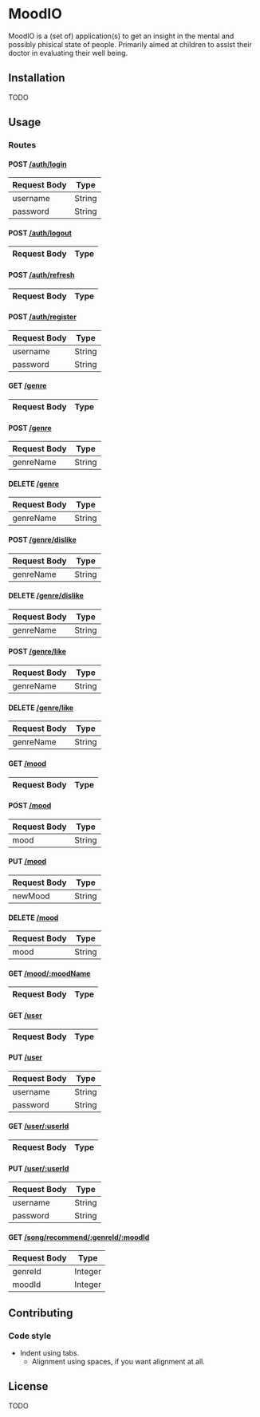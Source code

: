 # MoodIO
MoodIO is a (set of) application(s) to get an insight in the mental and
possibly phisical state of people. Primarily aimed at children to assist their
doctor in evaluating their well being.

## Installation
TODO

## Usage
### Routes
#### POST [/auth/login](https://mood-io.herokuapp.com/auth/login)
Request Body | Type
--- | ---
username | String
password | String

#### POST [/auth/logout](https://mood-io.herokuapp.com/auth/refresh)
Request Body | Type
--- | ---

#### POST [/auth/refresh](https://mood-io.herokuapp.com/auth/refresh)
Request Body | Type
--- | ---

#### POST [/auth/register](https://mood-io.herokuapp.com/auth/register)
Request Body | Type
--- | ---
username | String
password | String

#### GET [/genre](https://mood-io.herokuapp.com/genre/)
Request Body | Type
--- | ---

#### POST [/genre](https://mood-io.herokuapp.com/genre/add)
Request Body | Type
--- | ---
genreName | String

#### DELETE [/genre](https://mood-io.herokuapp.com/genre/remove)
Request Body | Type
--- | ---
genreName | String

#### POST [/genre/dislike](https://mood-io.herokuapp.com/genre/dislike)
Request Body | Type
--- | ---
genreName | String

#### DELETE [/genre/dislike](https://mood-io.herokuapp.com/genre/dislike)
Request Body | Type
--- | ---
genreName | String

#### POST [/genre/like](https://mood-io.herokuapp.com/genre/like)
Request Body | Type
--- | ---
genreName | String

#### DELETE [/genre/like](https://mood-io.herokuapp.com/genre/like)
Request Body | Type
--- | ---
genreName | String

#### GET [/mood](https://mood-io.herokuapp.com/mood/)
Request Body | Type
--- | ---

#### POST [/mood](https://mood-io.herokuapp.com/mood/add)
Request Body | Type
--- | ---
mood | String

#### PUT [/mood](https://mood-io.herokuapp.com/mood/update)
Request Body | Type
--- | ---
newMood | String

#### DELETE [/mood](https://mood-io.herokuapp.com/mood/remove)
Request Body | Type
--- | ---
mood | String

#### GET [/mood/:moodName](https://mood-io.herokuapp.com/mood/0)
Request Body | Type
--- | ---

#### GET [/user](https://mood-io.herokuapp.com/user/)
Request Body | Type
--- | ---

#### PUT [/user](https://mood-io.herokuapp.com/user/update)
Request Body | Type
--- | ---
username | String
password | String

#### GET [/user/:userId](https://mood-io.herokuapp.com/user/0)
Request Body | Type
--- | ---

#### PUT [/user/:userId](https://mood-io.herokuapp.com/user/update/0)
Request Body | Type
--- | ---
username | String
password | String

#### GET [/song/recommend/:genreId/:moodId](https://mood-io.herokuapp.com/song/recommend/0/0)
Request Body | Type
--- | ---
genreId | Integer
moodId | Integer


## Contributing
### Code style
- Indent using tabs.
	- Alignment using spaces, if you want alignment at all.

## License
TODO

